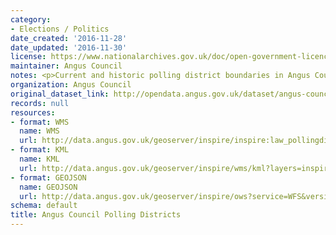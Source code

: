 ```yaml
---
category:
- Elections / Politics
date_created: '2016-11-28'
date_updated: '2016-11-30'
license: https://www.nationalarchives.gov.uk/doc/open-government-licence/version/3/
maintainer: Angus Council
notes: <p>Current and historic polling district boundaries in Angus Council.</p>
organization: Angus Council
original_dataset_link: http://opendata.angus.gov.uk/dataset/angus-council-polling-districts
records: null
resources:
- format: WMS
  name: WMS
  url: http://data.angus.gov.uk/geoserver/inspire/inspire:law_pollingdistricts/wms?service=WMS&request=GetMap
- format: KML
  name: KML
  url: http://data.angus.gov.uk/geoserver/inspire/wms/kml?layers=inspire:law_pollingdistricts&mode=download
- format: GEOJSON
  name: GEOJSON
  url: http://data.angus.gov.uk/geoserver/inspire/ows?service=WFS&version=1.0.0&request=GetFeature&typeName=inspire:law_pollingdistricts&outputFormat=application%2Fjson&srsName=EPSG:3857
schema: default
title: Angus Council Polling Districts
---
```

